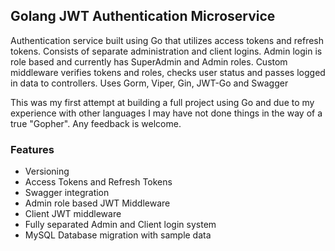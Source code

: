 ## Golang JWT Authentication Microservice
Authentication service built using Go that utilizes access tokens and refresh tokens.  Consists of separate administration and client logins.  Admin login is role based and currently has SuperAdmin and Admin roles.  Custom middleware verifies tokens and roles, checks user status and passes logged in data to controllers. Uses Gorm, Viper, Gin, JWT-Go and Swagger

This was my first attempt at building a full project using Go and due to my experience with other languages I may have not done things in the way of a true "Gopher".  Any feedback is welcome.

### Features
- Versioning
- Access Tokens and Refresh Tokens
- Swagger integration
- Admin role based JWT Middleware
- Client JWT middleware
- Fully separated Admin and Client login system
- MySQL Database migration with sample data